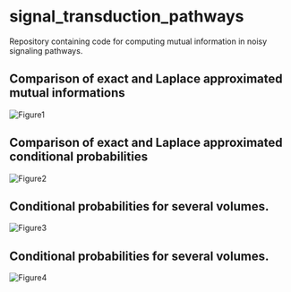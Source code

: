 # signal_transduction_pathways

Repository containing code for computing mutual information in noisy signaling pathways. 

## Comparison of exact and Laplace approximated mutual informations

![Figure1](https://raw.github.com/atareen/signal_transduction_pathways/master/results/MI_Exact_Laplace_Comparison_Fixed.png)

## Comparison of exact and Laplace approximated conditional probabilities
![Figure2](https://raw.github.com/atareen/signal_transduction_pathways/master/results/laplace_approx_comparison_I_0P9.png)

## Conditional probabilities for several volumes. 
![Figure3](https://raw.github.com/atareen/signal_transduction_pathways/master/results/maxMI_vs_V.png)

## Conditional probabilities for several volumes. 
![Figure4](https://raw.github.com/atareen/signal_transduction_pathways/master/results/peaks_in_p_O_given_I_4_V_with_inset.png)


